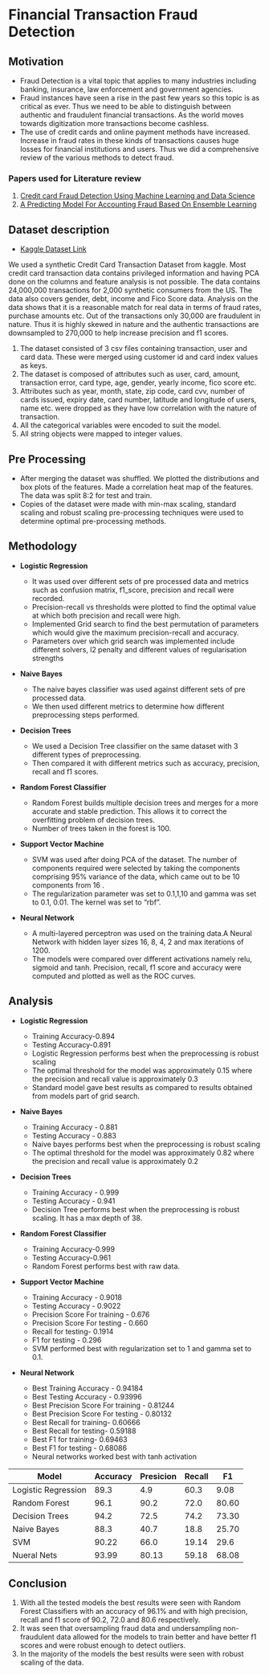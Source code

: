 # Financial Transaction Fraud Detection
## Motivation
- Fraud Detection is a vital topic that applies to many industries including banking, insurance, law enforcement and government agencies. 
- Fraud instances have seen a rise in the past few years so this topic is as critical as ever. Thus we need to be able to distinguish between authentic and fraudulent financial transactions. As the world moves towards digitization more transactions become cashless. 
- The use of credit cards and online payment methods have increased. Increase in fraud rates in these kinds of transactions causes huge losses for financial institutions and users. Thus we did a comprehensive review of the various methods to detect fraud.
### Papers used for Literature review
1. [Credit card Fraud Detection Using Machine Learning and Data Science](https://www.researchgate.net/publication/336800562_Credit_Card_Fraud_Detection_using_Machine_Learning_and_Data_Science)
2. [A Predicting Model For Accounting Fraud Based On Ensemble Learning](https://ieeexplore.ieee.org/abstract/document/9557545?casa_token=Cn5XE1XPJsAAAAAA:fy2z6aH_pb1TtHtq6WdfqYdfOndMGh1w4VTR-MV1tza59nGCR2XwSj3TCwo_UNEjFzwyXEVZVUMJ)

## Dataset description
- [Kaggle Dataset Link](https://www.kaggle.com/ealtman2019/credit-card-transactions)

We used a synthetic Credit Card Transaction Dataset from kaggle. Most credit card transaction data contains privileged information and having PCA done on the columns and feature analysis is not possible. The data contains 24,000,000  transactions for 2,000 synthetic consumers from the US. The data also covers gender, debt, income and Fico Score data. Analysis on the data shows that it is a reasonable match for real data in terms of fraud rates, purchase amounts etc. 
Out of the transactions only 30,000 are fraudulent in nature. Thus it is highly skewed in nature and the authentic transactions are downsampled to 270,000 to help increase precision and f1 scores.

1. The dataset consisted of 3 csv files containing transaction, user and card data. These were merged using customer id and card index values as keys. 
2. The dataset is composed of attributes such as user, card, amount, transaction error, card type, age, gender, yearly income, fico score etc. 
3. Attributes such as year, month, state, zip code, card cvv, number of cards issued, expiry date, card number, latitude and longitude of users, name etc. were dropped as they have low correlation with the nature of transaction.
4. All the categorical variables were encoded to suit the model. 
5. All string objects were mapped to integer values. 

## Pre Processing
- After merging the dataset was shuffled. We plotted the distributions and box plots of the features.  Made a correlation heat map of the features. The data was split 8:2 for test and train. 
- Copies of the dataset were made with min-max scaling, standard scaling and robust scaling pre-processing techniques were used to determine optimal pre-processing methods.

## Methodology
- **Logistic Regression**  
  - It was used over different sets of pre processed data and metrics such as confusion matrix, f1_score, precision and recall were recorded. 
  - Precision-recall vs thresholds were plotted to find the optimal value at which both precision and recall were high. 
  - Implemented Grid search to find the best permutation of parameters which would give the maximum precision-recall and accuracy. 
  - Parameters over which grid search was implemented include different solvers, l2 penalty and different values of regularisation strengths
- **Naive Bayes**
  - The naive bayes classifier was used against different sets of pre processed data. 
  - We then used different metrics to determine how different preprocessing steps performed.

- **Decision Trees**
  - We used a Decision Tree classifier on the same dataset with 3 different types of preprocessing. 
  - Then compared it with different metrics such as accuracy, precision, recall and f1 scores.

- **Random Forest Classifier**
  - Random Forest builds multiple decision trees and merges for a more accurate and stable prediction. This allows it to correct the overfitting problem of decision trees.  
  - Number of trees taken in the forest is 100.

- **Support Vector Machine**
  - SVM was used after doing PCA of the dataset. The number of components required were selected by taking the components comprising 95% variance of the data, which came out to be 10 components from 16 . 
  - The regularization parameter was set to 0.1,1,10 and gamma was set to 0.1, 0.01. The kernel was set to “rbf”.
- **Neural Network**
  - A multi-layered perceptron was used on the training data.A Neural Network with hidden layer sizes 16, 8, 4, 2  and max iterations of 1200. 
  - The models were compared over different activations namely relu, sigmoid and tanh. Precision, recall, f1 score and accuracy were computed and plotted as well as the ROC curves.
## Analysis
- **Logistic Regression**  
  - Training Accuracy-0.894
  - Testing Accuracy-0.891
  - Logistic Regression performs best when the preprocessing is robust scaling
  - The optimal threshold for the model was approximately 0.15 where the precision and recall value is approximately 0.3
  - Standard model gave best results as compared to results obtained from models part of grid search.

- **Naive Bayes**
  - Training Accuracy - 0.881
  - Testing Accuracy - 0.883
  - Naive bayes performs best when the preprocessing is robust scaling
  - The optimal threshold for the model was approximately 0.82 where the precision and recall value is approximately 0.2


- **Decision Trees**
  - Training Accuracy - 0.999
  - Testing Accuracy - 0.941
  - Decision Tree performs best when the preprocessing is robust scaling. It has a max depth of 38.


- **Random Forest Classifier**
  - Training Accuracy-0.999
  - Testing Accuracy-0.961
  - Random Forest performs best with raw data.


- **Support Vector Machine**
  - Training Accuracy - 0.9018
  - Testing Accuracy - 0.9022
  - Precision Score For training - 0.676
  - Precision Score For testing - 0.660
  - Recall for testing- 0.1914 
  - F1 for testing - 0.296
  - SVM performed best with regularization set to 1 and gamma set to 0.1.

- **Neural Network**
  - Best Training Accuracy - 0.94184
  - Best Testing Accuracy - 0.93996
  - Best Precision Score For training - 0.81244
  - Best Precision Score For testing - 0.80132
  - Best Recall for training- 0.60666
  - Best Recall for testing- 0.59188
  - Best F1 for training- 0.69463
  - Best F1 for testing - 0.68086
  - Neural networks worked best with tanh activation
 
| Model | Accuracy | Presicion | Recall | F1 |
| ----------- | ----------- |---|---|---|
| Logistic Regression | 89.3 | 4.9 | 60.3 | 9.08 |
|  Random Forest |  96.1 | 90.2|72.0|80.60|
| Decision Trees | 94.2 | 72.5|74.2|73.30|
| Naive Bayes|  88.3| 40.7|18.8|25.70|
| SVM |  90.22|66.0|19.14|29.6|
| Nueral Nets |  93.99|80.13|59.18|68.08|

## Conclusion
1. With all the tested models the best results were seen with Random Forest Classifiers with an accuracy of 96.1% and with high precision, recall and f1 score of 90.2, 72.0 and 80.6 respectively. 
2. It was seen that oversampling fraud data and undersampling non-fraudulent data allowed for the models to train better and have better f1 scores and were robust enough to detect outliers.
3. In the majority of the models the best results were seen with robust scaling of the data.






